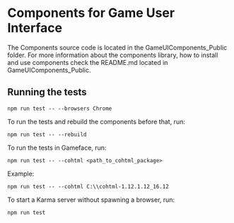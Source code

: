 # Components for Game User Interface

The Components source code is located in the GameUIComponents_Public folder.
For more information about the components library, how to install and use components
check the README.md located in GameUIComponents_Public.

## Running the tests

```
npm run test -- --browsers Chrome
```

To run the tests and rebuild the components before that, run:

```
npm run test -- --rebuild
```

To run the tests in Gameface, run:

```
npm run test -- --cohtml <path_to_cohtml_package>
```

Example:

```
npm run test -- --cohtml C:\\cohtml-1.12.1.12_16.12
```

To start a Karma server without spawning a browser, run:

```
npm run test
```